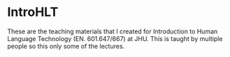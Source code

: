 # IntroHLT
These are the teaching materials that I created for Introduction to Human Language Technology (EN. 601.647/667) at JHU. This is taught by multiple people so this only some of the lectures.
